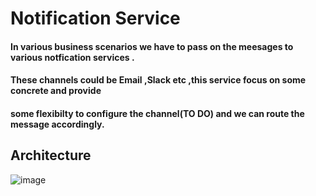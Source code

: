 # Notification Service
 #### In various business scenarios we have to pass on the meesages to various notfication services .
 #### These channels could be Email ,Slack etc ,this service focus on some concrete and provide 
 #### some flexibilty to configure the channel(TO DO) and we can route the message accordingly.

## Architecture 

![image](https://github.com/nageshtejwani/notification-service/assets/39427545/1f22c8da-f0c1-4510-be6f-42aef0c9146e)

